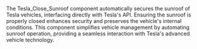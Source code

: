 The Tesla_Close_Sunroof component automatically secures the sunroof of Tesla vehicles, interfacing directly with Tesla's API. Ensuring the sunroof is properly closed enhances security and preserves the vehicle's internal conditions. This component simplifies vehicle management by automating sunroof operation, providing a seamless interaction with Tesla's advanced vehicle technology.

